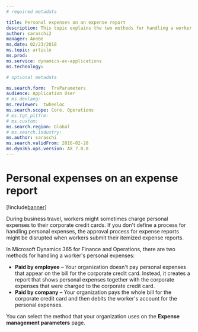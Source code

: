 ```yaml
---
# required metadata

title: Personal expenses on an expense report
description: This topic explains the two methods for handling a worker's personal expenses in Microsoft Dynamics 365 for Finance and Operations.
author: saraschi2
manager: AnnBe
ms.date: 02/23/2018
ms.topic: article
ms.prod: 
ms.service: dynamics-ax-applications
ms.technology: 

# optional metadata

ms.search.form:  TrvParameters
audience: Application User
# ms.devlang: 
ms.reviewer:  twheeloc
ms.search.scope: Core, Operations
# ms.tgt_pltfrm: 
# ms.custom: 
ms.search.region: Global
# ms.search.industry: 
ms.author: saraschi
ms.search.validFrom: 2016-02-28
ms.dyn365.ops.version: AX 7.0.0
---
```


# Personal expenses on an expense report

[!include[banner](../includes/banner.md)]

During business travel, workers might sometimes charge personal expenses to their corporate credit cards. If you don't define a process for handling personal expenses, the approval process for expense reports might be disrupted when workers submit their itemized expense reports. 

In Microsoft Dynamics 365 for Finance and Operations, there are two methods for handling a worker's personal expenses:

- **Paid by employee** – Your organization doesn't pay personal expenses that appear on the bill for the corporate credit card. Instead, it creates a 
report that shows personal expenses together with the corporate expenses that were charged to the corporate credit card.
- **Paid by company** – Your organization pays the whole bill for the corporate credit card and then debits the worker's account for the personal expenses.

You can select the method that your organization uses on the **Expense management parameters** page.
